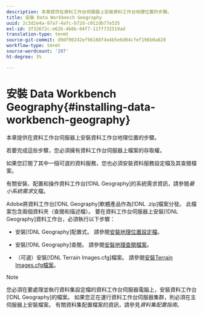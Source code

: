```yaml
---
description: 本章提供在資料工作台伺服器上安裝資料工作台地理位置的步驟。
title: 安裝 Data Workbench Geography
uuid: 2c3d2e4a-97a7-4afc-b72d-c012db77e535
exl-id: 3f32672c-e62b-4b8b-84f7-11ff732519ad
translation-type: tm+mt
source-git-commit: d9df90242ef96188f4e4b5e6d04cfef196b0a628
workflow-type: tm+mt
source-wordcount: '207'
ht-degree: 3%

---
```


# 安裝 Data Workbench Geography{#installing-data-workbench-geography}

本章提供在資料工作台伺服器上安裝資料工作台地理位置的步驟。

若要完成這些步驟，您必須擁有資料工作台伺服器上檔案的存取權。

如果您訂閱了其中一個可選的資料服務，您也必須安裝資料服務設定檔及其查閱檔案。

有關安裝、配置和操作資料工作台[!DNL Geography]的系統需求資訊，請參閱&#x200B;*最小系統需求*&#x200B;文檔。

Adobe將資料工作台[!DNL Geography]軟體產品作為[!DNL .zip]檔案分發。 此檔案包含兩個資料夾（查閱和描述檔）。 要在資料工作台伺服器上安裝[!DNL Geography]資料工作台，必須執行以下步驟：

* 安裝[!DNL Geography]配置式。 請參閱[安裝地理位置設定檔](../../../home/c-geo-oview/c-inst-geo/t-inst-geo-prof.md)。

* 安裝[!DNL Geography]查閱。 請參閱[安裝地理查閱檔案](../../../home/c-geo-oview/c-inst-geo/t-inst-lkp-files.md)。

* （可選）安裝[!DNL Terrain Images.cfg]檔案。 請參閱[安裝Terrain Images.cfg檔案](../../../home/c-geo-oview/c-inst-geo/t-inst-trn-imgs-file.md)。

>[!NOTE]
>
>您必須在要處理並執行資料集設定檔的資料工作台伺服器電腦上，安裝資料工作台[!DNL Geography]的檔案。 如果您正在運行資料工作台伺服器集群，則必須在主伺服器上安裝檔案。 有關資料集配置檔案的資訊，請參見&#x200B;*資料集配置指南*。
